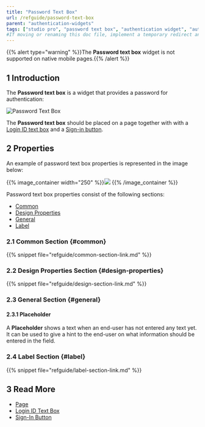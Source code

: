 ```yaml
---
title: "Password Text Box"
url: /refguide/password-text-box
parent: "authentication-widgets"
tags: ["studio pro", "password text box", "authentication widget", "authentication"]
#If moving or renaming this doc file, implement a temporary redirect and let the respective team know they should update the URL in the product. See Mapping to Products for more details.
---
```


{{% alert type="warning" %}}The **Password text box** widget is not supported on native mobile pages.{{% /alert %}}

## 1 Introduction

The **Password text box** is a widget that provides a password for authentication:

![Password Text Box](/attachments/refguide/modeling/pages/authentication-widgets/password-text-box/password-text-box.png)

The **Password text box** should be placed on a page together with  with a [Login ID text box](login-id-text-box) and a [Sign-in button](sign-in-button).

## 2 Properties

An example of password text box properties is represented in the image below:

{{% image_container width="250" %}}![](/attachments/refguide/modeling/pages/authentication-widgets/password-text-box/password-text-box-properties.png)
{{% /image_container %}}

Password text box properties consist of the following sections:

* [Common](#common) 
* [Design Properties](#design-properties)
* [General](#general)
* [Label](#label)

### 2.1 Common Section {#common}

{{% snippet file="refguide/common-section-link.md" %}}

### 2.2 Design Properties Section {#design-properties}

{{% snippet file="refguide/design-section-link.md" %}}

### 2.3 General Section {#general}

#### 2.3.1 Placeholder

A **Placeholder** shows a text when an end-user has not entered any text yet. It can be used to give a hint to the end-user on what information should be entered in the field.

### 2.4 Label Section {#label}

{{% snippet file="refguide/label-section-link.md" %}}

## 3 Read More

* [Page](page)
* [Login ID Text Box](login-id-text-box)
* [Sign-In Button](sign-in-button)